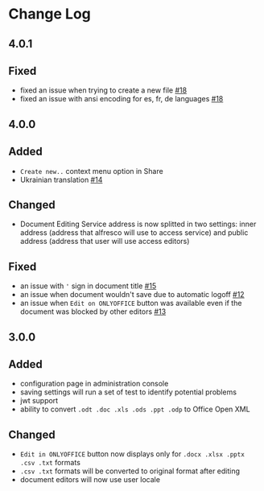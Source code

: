 # Change Log

## 4.0.1
## Fixed
 - fixed an issue when trying to create a new file [#18](https://github.com/ONLYOFFICE/onlyoffice-alfresco/issues/18)
 - fixed an issue with ansi encoding for es, fr, de languages [#18](https://github.com/ONLYOFFICE/onlyoffice-alfresco/issues/18)

## 4.0.0
## Added
 - `Create new..` context menu option in Share
 - Ukrainian translation [#14](https://github.com/ONLYOFFICE/onlyoffice-alfresco/issues/14)

## Changed
 - Document Editing Service address is now splitted in two settings: inner address (address that alfresco will use to access service) and public address (address that user will use access editors)

## Fixed
 - an issue with `'` sign in document title [#15](https://github.com/ONLYOFFICE/onlyoffice-alfresco/issues/15)
 - an issue when document wouldn't save due to automatic logoff [#12](https://github.com/ONLYOFFICE/onlyoffice-alfresco/issues/12)
 - an issue when `Edit on ONLYOFFICE` button was available even if the document was blocked by other editors [#13](https://github.com/ONLYOFFICE/onlyoffice-alfresco/issues/13)

## 3.0.0
## Added
- configuration page in administration console
- saving settings will run a set of test to identify potential problems
- jwt support
- ability to convert `.odt .doc .xls .ods .ppt .odp` to Office Open XML

## Changed
- `Edit in ONLYOFFICE` button now displays only for `.docx .xlsx .pptx .csv .txt` formats
- `.csv .txt` formats will be converted to original format after editing
- document editors will now use user locale
